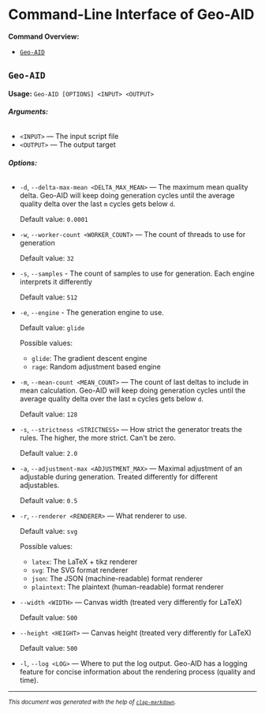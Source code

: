 # Command-Line Interface of Geo-AID

**Command Overview:**

* [`Geo-AID`](#Geo-AID)

## `Geo-AID`

**Usage:** `Geo-AID [OPTIONS] <INPUT> <OUTPUT>`

###### **Arguments:**

* `<INPUT>` — The input script file
* `<OUTPUT>` — The output target

###### **Options:**

* `-d`, `--delta-max-mean <DELTA_MAX_MEAN>` — The maximum mean quality delta. Geo-AID will keep doing generation cycles
  until the average quality delta over the last `m` cycles gets below `d`.

  Default value: `0.0001`
* `-w`, `--worker-count <WORKER_COUNT>` — The count of threads to use for generation

  Default value: `32`
* `-s`, `--samples` - The count of samples to use for generation. Each engine interprets it differently

  Default value: `512`
* `-e`, `--engine` - The generation engine to use.

  Default value: `glide`

  Possible values:
    - `glide`:
      The gradient descent engine
    - `rage`:
      Random adjustment based engine
* `-m`, `--mean-count <MEAN_COUNT>` — The count of last deltas to include in mean calculation. Geo-AID will keep doing
  generation cycles until the average quality delta over the last `m` cycles gets below `d`.

  Default value: `128`
* `-s`, `--strictness <STRICTNESS>` — How strict the generator treats the rules. The higher, the more strict. Can't be
  zero.

  Default value: `2.0`
* `-a`, `--adjustment-max <ADJUSTMENT_MAX>` — Maximal adjustment of an adjustable during generation. Treated differently
  for different adjustables.

  Default value: `0.5`
* `-r`, `--renderer <RENDERER>` — What renderer to use.

  Default value: `svg`

  Possible values:
    - `latex`:
      The LaTeX + tikz renderer
    - `svg`:
      The SVG format renderer
    - `json`:
      The JSON (machine-readable) format renderer
    - `plaintext`:
      The plaintext (human-readable) format renderer

* `--width <WIDTH>` — Canvas width (treated very differently for LaTeX)

  Default value: `500`
* `--height <HEIGHT>` — Canvas height (treated very differently for LaTeX)

  Default value: `500`
* `-l`, `--log <LOG>` — Where to put the log output. Geo-AID has a logging feature for concise information about the
  rendering process (quality and time).

<hr/>

<small><i>
This document was generated with the help of
<a href="https://crates.io/crates/clap-markdown"><code>clap-markdown</code></a>.
</i></small>
